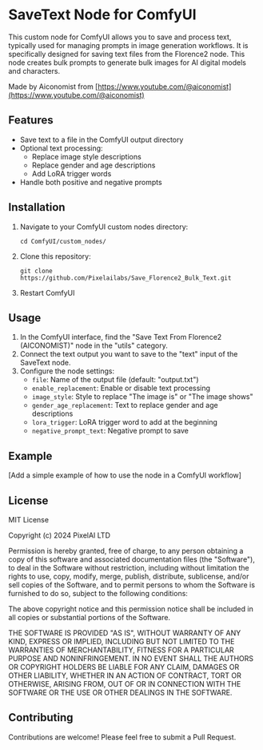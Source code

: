# SaveText Node for ComfyUI

This custom node for ComfyUI allows you to save and process text, typically used for managing prompts in image generation workflows. It is specifically designed for saving text files from the Florence2 node. This node creates bulk prompts to generate bulk images for AI digital models and characters.

Made by Aiconomist from [https://www.youtube.com/@aiconomist](https://www.youtube.com/@aiconomist)

## Features

- Save text to a file in the ComfyUI output directory
- Optional text processing:
  - Replace image style descriptions
  - Replace gender and age descriptions
  - Add LoRA trigger words
- Handle both positive and negative prompts

## Installation

1. Navigate to your ComfyUI custom nodes directory:
   ```
   cd ComfyUI/custom_nodes/
   ```
2. Clone this repository:
   ```
   git clone https://github.com/Pixelailabs/Save_Florence2_Bulk_Text.git
   ```
3. Restart ComfyUI

## Usage

1. In the ComfyUI interface, find the "Save Text From Florence2 (AICONOMIST)" node in the "utils" category.
2. Connect the text output you want to save to the "text" input of the SaveText node.
3. Configure the node settings:
   - `file`: Name of the output file (default: "output.txt")
   - `enable_replacement`: Enable or disable text processing
   - `image_style`: Style to replace "The image is" or "The image shows"
   - `gender_age_replacement`: Text to replace gender and age descriptions
   - `lora_trigger`: LoRA trigger word to add at the beginning
   - `negative_prompt_text`: Negative prompt to save

## Example

[Add a simple example of how to use the node in a ComfyUI workflow]

## License

MIT License

Copyright (c) 2024 PixelAI LTD

Permission is hereby granted, free of charge, to any person obtaining a copy
of this software and associated documentation files (the "Software"), to deal
in the Software without restriction, including without limitation the rights
to use, copy, modify, merge, publish, distribute, sublicense, and/or sell
copies of the Software, and to permit persons to whom the Software is
furnished to do so, subject to the following conditions:

The above copyright notice and this permission notice shall be included in all
copies or substantial portions of the Software.

THE SOFTWARE IS PROVIDED "AS IS", WITHOUT WARRANTY OF ANY KIND, EXPRESS OR
IMPLIED, INCLUDING BUT NOT LIMITED TO THE WARRANTIES OF MERCHANTABILITY,
FITNESS FOR A PARTICULAR PURPOSE AND NONINFRINGEMENT. IN NO EVENT SHALL THE
AUTHORS OR COPYRIGHT HOLDERS BE LIABLE FOR ANY CLAIM, DAMAGES OR OTHER
LIABILITY, WHETHER IN AN ACTION OF CONTRACT, TORT OR OTHERWISE, ARISING FROM,
OUT OF OR IN CONNECTION WITH THE SOFTWARE OR THE USE OR OTHER DEALINGS IN THE
SOFTWARE.

## Contributing

Contributions are welcome! Please feel free to submit a Pull Request.
